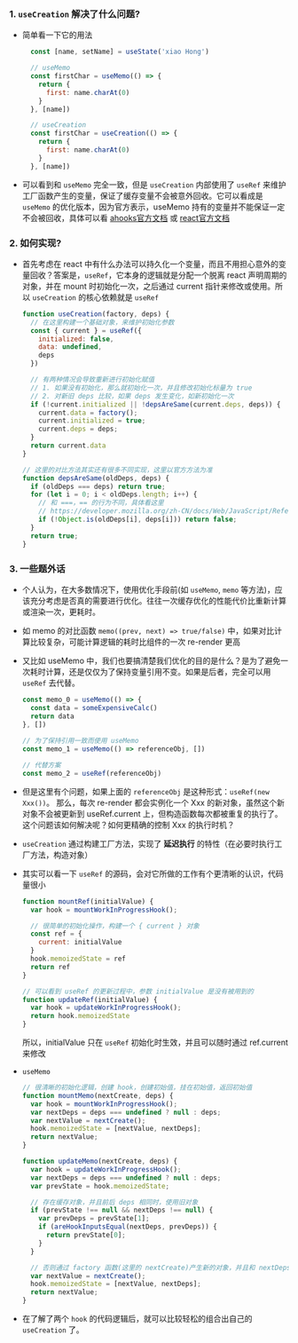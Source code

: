 ### 1. `useCreation` 解决了什么问题?

- 简单看一下它的用法
  ```js
    const [name, setName] = useState('xiao Hong')

    // useMemo
    const firstChar = useMemo(() => {
      return { 
        first: name.charAt(0)
      }
    }, [name])

    // useCreation
    const firstChar = useCreation(() => {
      return {
        first: name.charAt(0)
      }
    }, [name])
  ```

- 可以看到和 `useMemo` 完全一致，但是 `useCreation` 内部使用了 `useRef` 来维护工厂函数产生的变量，保证了缓存变量不会被意外回收。它可以看成是 `useMemo` 的优化版本，因为官方表示，useMemo 持有的变量并不能保证一定不会被回收，具体可以看 [ahooks官方文档](https://ahooks-next.surge.sh/zh-CN/hooks/use-creation) 或 [react官方文档](https://zh-hans.reactjs.org/docs/hooks-reference.html#usememo)

### 2. 如何实现?

- 首先考虑在 react 中有什么办法可以持久化一个变量，而且不用担心意外的变量回收？答案是，`useRef`，它本身的逻辑就是分配一个脱离 react 声明周期的对象，并在 mount 时初始化一次，之后通过 current 指针来修改或使用。所以 `useCreation` 的核心依赖就是 `useRef`

  ```js
  function useCreation(factory, deps) {
    // 在这里构建一个基础对象，来维护初始化参数
    const { current } = useRef({
      initialized: false,
      data: undefined,
      deps
    })

    // 有两种情况会导致重新进行初始化赋值
    // 1. 如果没有初始化，那么就初始化一次，并且修改初始化标量为 true
    // 2. 对新旧 deps 比较，如果 deps 发生变化，如新初始化一次
    if (!current.initialized || !depsAreSame(current.deps, deps)) {
      current.data = factory();
      current.initialized = true;
      current.deps = deps;
    }
    return current.data 
  }

  // 这里的对比方法其实还有很多不同实现，这里以官方方法为准
  function depsAreSame(oldDeps, deps) {
    if (oldDeps === deps) return true;
    for (let i = 0; i < oldDeps.length; i++) {
      // 和 ===，== 的行为不同，具体看这里
      // https://developer.mozilla.org/zh-CN/docs/Web/JavaScript/Reference/Global_Objects/Object/is
      if (!Object.is(oldDeps[i], deps[i])) return false;
    }
    return true;
  } 
  ```

### 3. 一些题外话

- 个人认为，在大多数情况下，使用优化手段前(如 `useMemo`, `memo` 等方法)，应该充分考虑是否真的需要进行优化。往往一次缓存优化的性能代价比重新计算或渲染一次，更耗时。

- 如 memo 的对比函数 `memo((prev, next) => true/false)` 中，如果对比计算比较复杂，可能计算逻辑的耗时比组件的一次 re-render 更高

- 又比如 useMemo 中，我们也要搞清楚我们优化的目的是什么？是为了避免一次耗时计算，还是仅仅为了保持变量引用不变。如果是后者，完全可以用 `useRef` 去代替。
  ```js
  const memo_0 = useMemo(() => { 
    const data = someExpensiveCalc()
    return data
  }, [])
 
  // 为了保持引用一致而使用 useMemo
  const memo_1 = useMemo(() => referenceObj, [])

  // 代替方案
  const memo_2 = useRef(referenceObj)
  ```
- 但是这里有个问题，如果上面的 `referenceObj` 是这种形式：`useRef(new Xxx())`。
  那么，每次 re-render 都会实例化一个 Xxx 的新对象，虽然这个新对象不会被更新到 useRef.current 上，但构造函数每次都被重复的执行了。这个问题该如何解决呢？如何更精确的控制 Xxx 的执行时机？
  
- `useCreation` 通过构建工厂方法，实现了 **延迟执行** 的特性（在必要时执行工厂方法，构造对象）

- 其实可以看一下 `useRef` 的源码，会对它所做的工作有个更清晰的认识，代码量很小
  ```js  
  function mountRef(initialValue) {
    var hook = mountWorkInProgressHook();

    // 很简单的初始化操作，构建一个 { current } 对象
    const ref = {
      current: initialValue
    }
    hook.memoizedState = ref
    return ref
  }

  // 可以看到 useRef 的更新过程中，参数 initialValue 是没有被用到的
  function updateRef(initialValue) {
    var hook = updateWorkInProgressHook();
    return hook.memoizedState
  }
  ```
  所以，initialValue 只在 `useRef` 初始化时生效，并且可以随时通过 ref.current 来修改


- `useMemo` 
  ```js
  // 很清晰的初始化逻辑，创建 hook，创建初始值，挂在初始值，返回初始值
  function mountMemo(nextCreate, deps) {
    var hook = mountWorkInProgressHook();
    var nextDeps = deps === undefined ? null : deps;
    var nextValue = nextCreate();
    hook.memoizedState = [nextValue, nextDeps];
    return nextValue;
  }

  function updateMemo(nextCreate, deps) {
    var hook = updateWorkInProgressHook();
    var nextDeps = deps === undefined ? null : deps;
    var prevState = hook.memoizedState;

    // 存在缓存对象，并且前后 deps 相同时，使用旧对象
    if (prevState !== null && nextDeps !== null) {
      var prevDeps = prevState[1];
      if (areHookInputsEqual(nextDeps, prevDeps)) {
        return prevState[0];
      }
    }

    // 否则通过 factory 函数(这里的 nextCreate)产生新的对象，并且和 nextDeps 一起，构造新的 memoizedState
    var nextValue = nextCreate();
    hook.memoizedState = [nextValue, nextDeps];
    return nextValue;
  }
  ```
- 在了解了两个 `hook` 的代码逻辑后，就可以比较轻松的组合出自己的 `useCreation` 了。

 